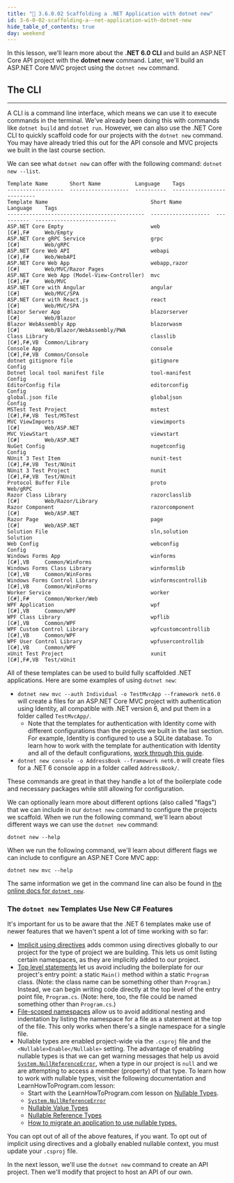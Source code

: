 ```yaml
---
title: "📓 3.6.0.02 Scaffolding a .NET Application with dotnet new"
id: 3-6-0-02-scaffolding-a--net-application-with-dotnet-new
hide_table_of_contents: true
day: weekend
---
```


In this lesson, we'll learn more about the **.NET 6.0 CLI** and build an ASP.NET Core API project with the **dotnet new** command. Later, we'll build an ASP.NET Core MVC project using the `dotnet new` command.

## The CLI
---

A CLI is a command line interface, which means we can use it to execute commands in the terminal. We've already been doing this with commands like `dotnet build` and `dotnet run`. However, we can also use the .NET Core CLI to quickly scaffold code for our projects with the `dotnet new` command. You may have already tried this out for the API console and MVC projects we built in the last course section.

We can see what `dotnet new` can offer with the following command: `dotnet new --list`.

```
Template Name       Short Name           Language    Tags
------------------  -------------------  ----------  --------------------------
Template Name                                 Short Name           Language    Tags
--------------------------------------------  -------------------  ----------  --------------------------
ASP.NET Core Empty                            web                  [C#],F#     Web/Empty
ASP.NET Core gRPC Service                     grpc                 [C#]        Web/gRPC
ASP.NET Core Web API                          webapi               [C#],F#     Web/WebAPI
ASP.NET Core Web App                          webapp,razor         [C#]        Web/MVC/Razor Pages
ASP.NET Core Web App (Model-View-Controller)  mvc                  [C#],F#     Web/MVC
ASP.NET Core with Angular                     angular              [C#]        Web/MVC/SPA
ASP.NET Core with React.js                    react                [C#]        Web/MVC/SPA
Blazor Server App                             blazorserver         [C#]        Web/Blazor
Blazor WebAssembly App                        blazorwasm           [C#]        Web/Blazor/WebAssembly/PWA
Class Library                                 classlib             [C#],F#,VB  Common/Library
Console App                                   console              [C#],F#,VB  Common/Console
dotnet gitignore file                         gitignore                        Config
Dotnet local tool manifest file               tool-manifest                    Config
EditorConfig file                             editorconfig                     Config
global.json file                              globaljson                       Config
MSTest Test Project                           mstest               [C#],F#,VB  Test/MSTest
MVC ViewImports                               viewimports          [C#]        Web/ASP.NET
MVC ViewStart                                 viewstart            [C#]        Web/ASP.NET
NuGet Config                                  nugetconfig                      Config
NUnit 3 Test Item                             nunit-test           [C#],F#,VB  Test/NUnit
NUnit 3 Test Project                          nunit                [C#],F#,VB  Test/NUnit
Protocol Buffer File                          proto                            Web/gRPC
Razor Class Library                           razorclasslib        [C#]        Web/Razor/Library
Razor Component                               razorcomponent       [C#]        Web/ASP.NET
Razor Page                                    page                 [C#]        Web/ASP.NET
Solution File                                 sln,solution                     Solution
Web Config                                    webconfig                        Config
Windows Forms App                             winforms             [C#],VB     Common/WinForms
Windows Forms Class Library                   winformslib          [C#],VB     Common/WinForms
Windows Forms Control Library                 winformscontrollib   [C#],VB     Common/WinForms
Worker Service                                worker               [C#],F#     Common/Worker/Web
WPF Application                               wpf                  [C#],VB     Common/WPF
WPF Class Library                             wpflib               [C#],VB     Common/WPF
WPF Custom Control Library                    wpfcustomcontrollib  [C#],VB     Common/WPF
WPF User Control Library                      wpfusercontrollib    [C#],VB     Common/WPF
xUnit Test Project                            xunit                [C#],F#,VB  Test/xUnit
```

All of these templates can be used to build fully scaffolded .NET applications. Here are some examples of using `dotnet new`:

* `dotnet new mvc --auth Individual -o TestMvcApp --framework net6.0` will create a files for an ASP.NET Core MVC project with authentication using Identity, all compatible with .NET version 6, and put them in a folder called `TestMvcApp/`. 
  * Note that the templates for authentication with Identity come with different configurations than the projects we built in the last section. For example, Identity is configured to use a SQLite database. To learn how to work with the template for authentication with Identity and all of the default configurations, [work through this guide](https://learn.microsoft.com/en-us/aspnet/core/security/authentication/identity?view=aspnetcore-6.0&tabs=netcore-cli).
* `dotnet new console -o AddressBook --framework net6.0` will create files for a .NET 6 console app in a folder called `AddressBook/`. 

These commands are great in that they handle a lot of the boilerplate code and necessary packages while still allowing for configuration.

We can optionally learn more about different options (also called "flags") that we can include in our `dotnet new` command to configure the projects we scaffold. When we run the following command, we'll learn about different ways we can use the `dotnet new` command:

```
dotnet new --help
```

When we run the following command, we'll learn about different flags we can include to configure an ASP.NET Core MVC app: 

```
dotnet new mvc --help
```

The same information we get in the command line can also be found in [the online docs for `dotnet new`](https://learn.microsoft.com/en-us/dotnet/core/tools/dotnet-new).

### The `dotnet new` Templates Use New C# Features 

It's important for us to be aware that the .NET 6 templates make use of newer features that we haven't spent a lot of time working with so far:

* [Implicit using directives](https://devblogs.microsoft.com/dotnet/welcome-to-csharp-10/#global-and-implicit-usings) adds common using directives globally to our project for the type of project we are building. This lets us omit listing certain namespaces, as they are implicitly added to our project.
* [Top level statements](https://learn.microsoft.com/en-us/dotnet/csharp/whats-new/tutorials/top-level-statements) let us avoid including the boilerplate for our project's entry point: a static `Main()` method within a static `Program` class. (Note: the class name can be something other than `Program`.) Instead, we can begin writing code directly at the top level of the entry point file, `Program.cs`. (Note: here, too, the file could be named something other than `Program.cs`.)
* [File-scoped namespaces](https://devblogs.microsoft.com/dotnet/welcome-to-csharp-10/#file-scoped-namespaces) allow us to avoid additional nesting and indentation by listing the namespace for a file as a statement at the top of the file. This only works when there's a single namespace for a single file.
* Nullable types are enabled project-wide via the `.csproj` file and the `<Nullable>Enable</Nullable>` setting. The advantage of enabling nullable types is that we can get warning messages that help us avoid [`System.NullReferenceError`](https://learn.microsoft.com/en-us/dotnet/api/system.nullreferenceexception?view=net-6.0), when a type in our project is `null` and we are attempting to access a member (property) of that type. To learn how to work with nullable types, visit the following documentation and LearnHowToProgram.com lesson:
  * Start with the LearnHowToProgram.com lesson on [Nullable Types](https://old.learnhowtoprogram.com/c-and-net/test-driven-development-with-c/nullable-types). 
  * [`System.NullReferenceError`](https://learn.microsoft.com/en-us/dotnet/api/system.nullreferenceexception?view=net-6.0)
  * [Nullable Value Types](https://learn.microsoft.com/en-us/dotnet/csharp/language-reference/builtin-types/nullable-value-types)
  * [Nullable Reference Types](https://learn.microsoft.com/en-us/dotnet/csharp/language-reference/builtin-types/nullable-reference-types)
  * [How to migrate an application to use nullable types.](https://learn.microsoft.com/en-us/dotnet/csharp/nullable-migration-strategies)

You can opt out of all of the above features, if you want. To opt out of implicit using directives and a globally enabled nullable context, you must update your `.csproj` file.

In the next lesson, we'll use the `dotnet new` command to create an API project. Then we'll modify that project to host an API of our own.
